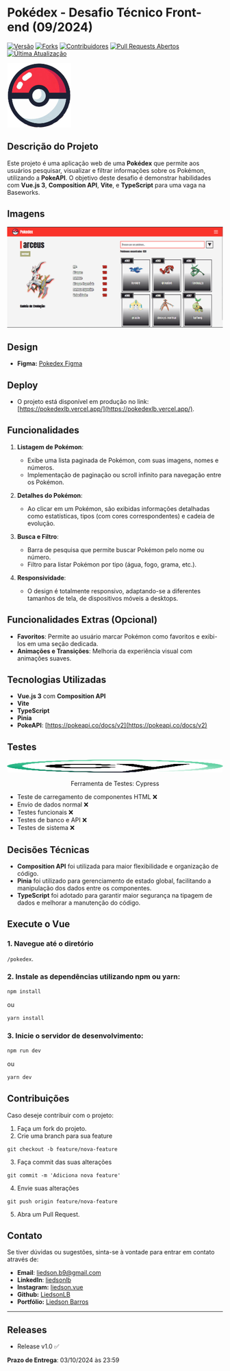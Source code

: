 # Pokédex - Desafio Técnico Front-end (09/2024)

[![Versão](https://img.shields.io/github/v/release/LiedsonLB/desafio-infoG2)](https://github.com/LiedsonLB/pokedex/releases)
[![Forks](https://img.shields.io/github/forks/LiedsonLB/desafio-infoG2)](https://github.com/LiedsonLB/pokedex/network/members)
[![Contribuidores](https://img.shields.io/github/contributors/LiedsonLB/desafio-infoG2)](https://github.com/LiedsonLB/pokedex/graphs/contributors)
[![Pull Requests Abertos](https://img.shields.io/github/issues-pr/LiedsonLB/desafio-infoG2)](https://github.com/LiedsonLB/pokedex/pulls)
[![Última Atualização](https://img.shields.io/github/last-commit/LiedsonLB/desafio-infoG2)](https://github.com/LiedsonLB/pokedex/commits/master) 

<img src="./public/img/icon_pokebola.png" alt="Pokebola" width="150" height="150">

## Descrição do Projeto

Este projeto é uma aplicação web de uma **Pokédex** que permite aos usuários pesquisar, visualizar e filtrar informações sobre os Pokémon, utilizando a **PokeAPI**. O objetivo deste desafio é demonstrar habilidades com **Vue.js 3**, **Composition API**, **Vite**, e **TypeScript** para uma vaga na Baseworks.

## Imagens
<img src="./public/img/interfacepokedex.png" alt="interface_pokedex">

## Design

- **Figma:** [Pokedex Figma](https://www.figma.com/design/7CpFuiZ49RpPIBmQ2j9vg1/Pokedex_LiedsonLB)

## Deploy

- O projeto está disponível em produção no link: [https://pokedexlb.vercel.app/](https://pokedexlb.vercel.app/).

## Funcionalidades

1. **Listagem de Pokémon**:
   - Exibe uma lista paginada de Pokémon, com suas imagens, nomes e números.
   - Implementação de paginação ou scroll infinito para navegação entre os Pokémon.

2. **Detalhes do Pokémon**:
   - Ao clicar em um Pokémon, são exibidas informações detalhadas como estatísticas, tipos (com cores correspondentes) e cadeia de evolução.

3. **Busca e Filtro**:
   - Barra de pesquisa que permite buscar Pokémon pelo nome ou número.
   - Filtro para listar Pokémon por tipo (água, fogo, grama, etc.).

4. **Responsividade**:
   - O design é totalmente responsivo, adaptando-se a diferentes tamanhos de tela, de dispositivos móveis a desktops.

## Funcionalidades Extras (Opcional)

- **Favoritos**: Permite ao usuário marcar Pokémon como favoritos e exibi-los em uma seção dedicada.
- **Animações e Transições**: Melhoria da experiência visual com animações suaves.

## Tecnologias Utilizadas

- **Vue.js 3** com **Composition API**
- **Vite**
- **TypeScript**
- **Pinia**
- **PokeAPI**: [https://pokeapi.co/docs/v2](https://pokeapi.co/docs/v2)

## Testes

<img src="https://raw.githubusercontent.com/devicons/devicon/master/icons/cypressio/cypressio-original.svg" alt="cypress" height="30" width="40" style="margin: 0 auto; width: 100%"> <br />
<p style="text-align: center">Ferramenta de Testes: Cypress</p>

- Teste de carregamento de componentes HTML ❌
- Envio de dados normal ❌
- Testes funcionais ❌
- Testes de banco e API ❌
- Testes de sistema ❌

## Decisões Técnicas

- **Composition API** foi utilizada para maior flexibilidade e organização de código.
- **Pinia** foi utilizado para gerenciamento de estado global, facilitando a manipulação dos dados entre os componentes.
- **TypeScript** foi adotado para garantir maior segurança na tipagem de dados e melhorar a manutenção do código.

## Execute o Vue

### 1. Navegue até o diretório<br/>
`/pokedex`.
### 2. Instale as dependências utilizando npm ou yarn:
``` bash
npm install
```
ou
``` bash
yarn install
```

### 3. Inicie o servidor de desenvolvimento:
``` bash
npm run dev
```
ou
``` bash
yarn dev
```

## Contribuições

Caso deseje contribuir com o projeto:

1. Faça um fork do projeto.
2. Crie uma branch para sua feature 
```
git checkout -b feature/nova-feature
```

3. Faça commit das suas alterações 
```
git commit -m 'Adiciona nova feature'
```

4. Envie suas alterações 
```
git push origin feature/nova-feature
```
5. Abra um Pull Request.

## Contato

Se tiver dúvidas ou sugestões, sinta-se à vontade para entrar em contato através de:

- **Email**: [liedson.b9@gmail.com](mailto:liedson.b9@gmail.com)
- **LinkedIn**: [liedsonlb](https://linkedin.com/in/liedsonlb)
- **Instagram:** [liedson.vue](https://www.instagram.com/liedson.vue)
- **Github:** [LiedsonLB](https://github.com/LiedsonLB)
- **Portfólio:** [Liedson Barros](https://liedsonbarros.vercel.app)
---
## Releases

- Release v1.0 ✅

**Prazo de Entrega**: 03/10/2024 às 23:59